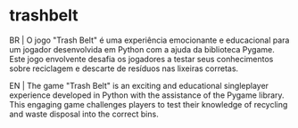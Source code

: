 # trashbelt
BR | O jogo "Trash Belt" é uma experiência emocionante e educacional para um jogador desenvolvida em Python com a ajuda da biblioteca Pygame. Este jogo envolvente desafia os jogadores a testar seus conhecimentos sobre reciclagem e descarte de resíduos nas lixeiras corretas.

EN | The game "Trash Belt" is an exciting and educational singleplayer experience developed in Python with the assistance of the Pygame library. This engaging game challenges players to test their knowledge of recycling and waste disposal into the correct bins.
